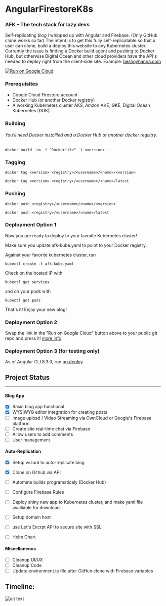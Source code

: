 # AngularFirestoreK8s
### AFK - The tech stack for lazy devs

Self-replicating blog I whipped up with Angular and Firebase. (Only GitHub clone works so far) The intent is to get this fully self-replicatable so that a user can clone, build a deploy this website to any Kubernetes cluster. Currently the issue is finding a Docker build agent and pushing to Docker Hub, but otherwise Digital Ocean and other cloud providers have the API's needed to deploy right from the client-side site. Example: [beshoyhanna.com](https://beshoyhanna.com)

[![Run on Google Cloud](https://storage.googleapis.com/cloudrun/button.svg)](https://console.cloud.google.com/cloudshell/editor?shellonly=true&cloudshell_image=gcr.io/cloudrun/button&cloudshell_git_repo=https://github.com/behoyh/AngularFirestoreK8s.git)

### Prerequisites
* Google Cloud Firestore account
* Docker Hub (or another Docker registry)
* A working Kubernetes cluster AKS, Amzon AKE, GKE, Digital Ocean Kubernetes (DOK)

### Building
###### You'll need Docker installled and a Docker Hub or another docker registry. 

`docker build -rm -f "Dockerfile" -t <version> .`

### Tagging

`docker tag <version> <registry>/<username>/<name>/<version>`

`docker tag <version> <registry>/<username>/<name>/latest`

### Pushing

`docker push <registry>/<username>/<name>/<version>`

`docker push <registry>/<username>/<name>/latest`

### Deployment Option 1
Now you are ready to deploy to your favroite Kubernetes cluster!

Make sure you update afk-kube.yaml to point to your Docker registry.

Against your favorite kubernetes cluster, run

`kubectl create -f afk-kube.yaml`

Check on the hosted IP with

`kubectl get services`

and on your pods with

`kubectl get pods`

That's it! Enjoy your new blog! 

### Deployment Option 2 

Swap the link in the "Run on Google Cloud" button above to your public git repo and press it! [more info](https://cloud.google.com/blog/products/serverless/introducing-cloud-run-button-click-to-deploy-your-git-repos-to-google-cloud)

### Deployment Option 3 (for testing only)

As of Angular CLI 8.3.0, run [ng deploy](https://angular.io/guide/deployment).

## Project Status
---
#### Blog App
- [x] Basic blog app functional
- [x] WYSIWYG editor integration for creating posts
- [ ] Image upload / Video Streaming via OwnCloud or Google's Firebase platform
- [ ] Create site real-time chat via Firebase
- [ ] Allow users to add comments
- [ ] User management

#### Auto-Replication
- [x] Setup wizard to auto-replicate blog
- [x] Clone on Github via API
- [ ] Automate builds programaticaly (Docker Hub)
- [ ] Configure Firebase Rules
- [ ] Deploy shiny new app to Kubernetes cluster, and make yaml file availiable for download.
- [ ] Setup domain host
- [ ] use Let's Encrpt API to secure site with SSL
- [ ] [Helm](https://helm.sh/) Chart


#### Miscellaneous
- [ ] Cleanup UI/UX
- [ ] Cleanup Code
- [ ] Update environment.ts file after GitHub clone with Firebase variables

## Timeline:
![alt text](https://pbs.twimg.com/media/DwmvXl8UYAAxYAi.jpg:large "No one can stop me")
